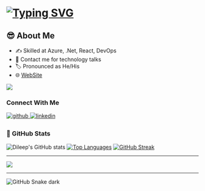 # <a href="https://git.io/typing-svg"><img src="https://readme-typing-svg.herokuapp.com?font=Fira+Code&pause=1000&color=5190F7&width=435&lines=Hi+People%2C+Dileep+Here+%F0%9F%91%8B;Welcome+to+my+Profile" alt="Typing SVG" /></a>


##  :sunglasses: About Me
* :writing_hand: Skilled at Azure, .Net, React, DevOps
* :iphone: Contact me for technology talks
* :label: Pronounced as He/His
* :globe_with_meridians: [WebSite](https://dileeppai.z30.web.core.windows.net/)


![](https://komarev.com/ghpvc/?username=paimaam&color=red)


### Connect With Me 
<div align="left">
<a href="https://github.com/paimaam" target="_blank">
<img src=https://img.shields.io/badge/github-%2324292e.svg?&style=for-the-badge&logo=github&logoColor=white alt=github style="margin-bottom: 5px;" />
</a>
<a href="https://linkedin.com/in/dileep-pai-489774126/" target="_blank">
<img src=https://img.shields.io/badge/linkedin-%231E77B5.svg?&style=for-the-badge&logo=linkedin&logoColor=white alt=linkedin style="margin-bottom: 5px;" />
</a>



### :open_book: GitHub Stats
![Dileep's GitHub stats](https://github-readme-stats.vercel.app/api?username=paimaam&show_icons=true&theme=radical)   [![Top Languages](https://github-readme-stats.vercel.app/api/top-langs/?username=paimaam&layout=compact)](https://github.com/anuraghazra/github-readme-stats)   [![GitHub Streak](https://streak-stats.demolab.com/?user=paimaam&theme=radical)](https://git.io/streak-stats)

---
<p><img align="center" src="http://github-profile-summary-cards.vercel.app/api/cards/profile-details?username=paimaam&theme=radical"/></p>

---

![GitHub Snake dark](github-snake-dark.svg#gh-dark-mode-only)
